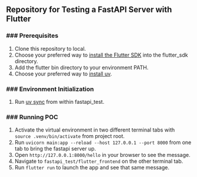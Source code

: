 ## Repository for Testing a FastAPI Server with Flutter
### ### Prerequisites ###
1. Clone this repository to local.
2. Choose your preferred way to [install the Flutter SDK](https://docs.flutter.dev/install) into the flutter_sdk directory.
3. Add the flutter bin directory to your environment PATH.
3. Choose your preferred way to [install uv](https://docs.astral.sh/uv/getting-started/installation/).

### ### Environment Initialization ###
1. Run [uv sync](https://docs.astral.sh/uv/guides/integration/github/#syncing-and-running) from within fastapi_test.

### ### Running POC ###
1. Activate the virtual environment in two different terminal tabs with `source .venv/bin/activate` from project root.
2. Run `uvicorn main:app --reload --host 127.0.0.1 --port 8000` from one tab to bring the fastapi server up.
3. Open `http://127.0.0.1:8000/hello` in your browser to see the message.
4. Navigate to `fastapi_test/flutter_frontend` on the other terminal tab.
5. Run `flutter run` to launch the app and see that same message.
